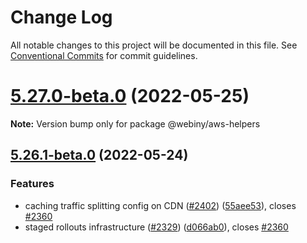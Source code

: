 # Change Log

All notable changes to this project will be documented in this file.
See [Conventional Commits](https://conventionalcommits.org) for commit guidelines.

# [5.27.0-beta.0](https://github.com/webiny/webiny-js/compare/v5.26.1-beta.0...v5.27.0-beta.0) (2022-05-25)

**Note:** Version bump only for package @webiny/aws-helpers





## [5.26.1-beta.0](https://github.com/webiny/webiny-js/compare/v5.26.0...v5.26.1-beta.0) (2022-05-24)


### Features

* caching traffic splitting config on CDN ([#2402](https://github.com/webiny/webiny-js/issues/2402)) ([55aee53](https://github.com/webiny/webiny-js/commit/55aee53d9feb9ad7aa349626deb383d8bc7ea361)), closes [#2360](https://github.com/webiny/webiny-js/issues/2360)
* staged rollouts infrastructure ([#2329](https://github.com/webiny/webiny-js/issues/2329)) ([d066ab0](https://github.com/webiny/webiny-js/commit/d066ab08af8735728b4fff8e292674c44ff42c1c)), closes [#2360](https://github.com/webiny/webiny-js/issues/2360)
